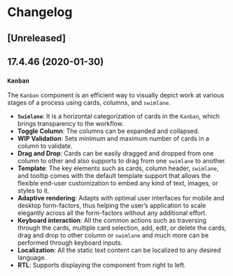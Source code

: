 # Changelog

## [Unreleased]

## 17.4.46 (2020-01-30)

### `Kanban`

The `Kanban` component is an efficient way to visually depict work at various stages of a process using cards, columns, and `swimlane`.

- **`Swimlane`**: It is a horizontal categorization of cards in the `Kanban`, which brings transparency to the workflow.
- **Toggle Column**: The columns can be expanded and collapsed.
- **WIP Validation**: Sets minimum and maximum number of cards in a column to validate.
- **Drag and Drop**: Cards can be easily dragged and dropped from one column to other and also supports to drag from one `swimlane` to another.
- **Template**: The key elements such as cards, column header, `swimlane`, and tooltip comes with the default template support that allows the flexible end-user customization to embed any kind of text, images, or styles to it.
- **Adaptive rendering**: Adapts with optimal user interfaces for mobile and desktop form-factors, thus helping the user’s application to scale elegantly across all the form-factors without any additional effort.
- **Keyboard interaction**: All the common actions such as traversing through the cards, multiple card selection, add, edit, or delete the cards, drag and drop to other column or `swimlane` and much more can be performed through keyboard inputs.
- **Localization**: All the static text content can be localized to any desired language.
- **RTL**: Supports displaying the component from right to left.
